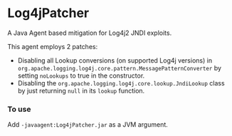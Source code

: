 # Log4jPatcher

A Java Agent based mitigation for Log4j2 JNDI exploits.

This agent employs 2 patches:  
- Disabling all Lookup conversions (on supported Log4j versions) 
  in `org.apache.logging.log4j.core.pattern.MessagePatternConverter` by setting `noLookups` to true in the constructor.
- Disabling the `org.apache.logging.log4j.core.lookup.JndiLookup` class by just returning `null`
  in its `lookup` function.


### To use
Add `-javaagent:Log4jPatcher.jar` as a JVM argument.
